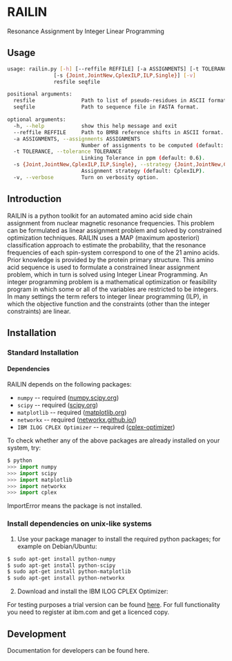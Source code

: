 RAILIN
======

Resonance Assignment by Integer Linear Programming

## Usage

```sh
usage: railin.py [-h] [--reffile REFFILE] [-a ASSIGNMENTS] [-t TOLERANCE]
               [-s {Joint,JointNew,CplexILP,ILP,Single}] [-v]
               resfile seqfile

positional arguments:
  resfile               Path to list of pseudo-residues in ASCII format.
  seqfile               Path to sequence file in FASTA format.

optional arguments:
  -h, --help            show this help message and exit
  --reffile REFFILE     Path to BMRB reference shifts in ASCII format.
  -a ASSIGNMENTS, --assignments ASSIGNMENTS
                        Number of assignments to be computed (default: 100).
  -t TOLERANCE, --tolerance TOLERANCE
                        Linking Tolerance in ppm (default: 0.6).
  -s {Joint,JointNew,CplexILP,ILP,Single}, --strategy {Joint,JointNew,CplexILP,ILP,Single}
                        Assignment strategy (default: CplexILP).
  -v, --verbose         Turn on verbosity option.
```

## Introduction
RAILIN is a python toolkit for an automated amino acid side chain assignment from nuclear magnetic resonance frequencies. This problem can be formulated as linear assignment problem and solved by constrained optimization techniques. RAILIN uses a MAP (maximum aposteriori) classification approach to estimate the probability, that the resonance frequencies of each spin-system correspond to one of the 21 amino acids. Prior knowledge is provided by the protein primary structure. This amino acid sequence is used to formulate a constrained linear assignment problem, which in turn is solved using Integer Linear Programming. An integer programming problem is a mathematical optimization or feasibility program in which some or all of the variables are restricted to be integers. In many settings the term refers to integer linear programming (ILP), in which the objective function and the constraints (other than the integer constraints) are linear.  

## Installation
### Standard Installation
#### Dependencies
RAILIN depends on the following packages:

- `numpy` -- required ([numpy.scipy.org](http://www.numpy.org/))
- `scipy` -- required ([scipy.org](http://www.scipy.org/))
- `matplotlib` -- required ([matplotlib.org](http://matplotlib.org/))
- `networkx` -- required ([networkx.github.io/](https://networkx.github.io/))
- `IBM ILOG CPLEX Optimizer` -- required ([cplex-optimizer](http://www-01.ibm.com/software/commerce/optimization/cplex-optimizer/))

To check whether any of the above packages are already installed on your system, try:

```python
$ python
>>> import numpy
>>> import scipy
>>> import matplotlib
>>> import networkx
>>> import cplex
```
ImportError means the package is not installed.


### Install dependencies on unix-like systems

1. Use your package manager to install the required python packages; for example on Debian/Ubuntu:

```sh
$ sudo apt-get install python-numpy
$ sudo apt-get install python-scipy
$ sudo apt-get install python-matplotlib
$ sudo apt-get install python-networkx
```

2. Download and install the IBM ILOG CPLEX Optimizer:

For testing purposes a trial version can be found [here](http://www14.software.ibm.com/webapp/download/search.jsp?pn=IBM+ILOG+CPLEX). For full functionality you need to register at ibm.com and get a licenced copy.

## Development
Documentation for developers can be found here.
